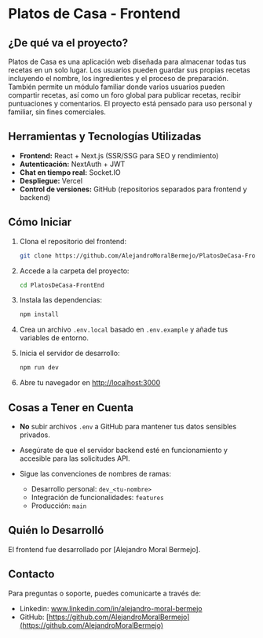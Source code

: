 # Platos de Casa - Frontend

## ¿De qué va el proyecto?

Platos de Casa es una aplicación web diseñada para almacenar todas tus recetas en un solo lugar. Los usuarios pueden guardar sus propias recetas incluyendo el nombre, los ingredientes y el proceso de preparación. También permite un módulo familiar donde varios usuarios pueden compartir recetas, así como un foro global para publicar recetas, recibir puntuaciones y comentarios. El proyecto está pensado para uso personal y familiar, sin fines comerciales.

## Herramientas y Tecnologías Utilizadas

* **Frontend:** React + Next.js (SSR/SSG para SEO y rendimiento)
* **Autenticación:** NextAuth + JWT
* **Chat en tiempo real:** Socket.IO
* **Despliegue:** Vercel
* **Control de versiones:** GitHub (repositorios separados para frontend y backend)

## Cómo Iniciar

1. Clona el repositorio del frontend:

   ```bash
   git clone https://github.com/AlejandroMoralBermejo/PlatosDeCasa-FrontEnd
   ```
2. Accede a la carpeta del proyecto:

   ```bash
   cd PlatosDeCasa-FrontEnd
   ```
3. Instala las dependencias:

   ```bash
   npm install
   ```
4. Crea un archivo `.env.local` basado en `.env.example` y añade tus variables de entorno.
5. Inicia el servidor de desarrollo:

   ```bash
   npm run dev
   ```
6. Abre tu navegador en [http://localhost:3000](http://localhost:3000)

## Cosas a Tener en Cuenta

* **No** subir archivos `.env` a GitHub para mantener tus datos sensibles privados.
* Asegúrate de que el servidor backend esté en funcionamiento y accesible para las solicitudes API.
* Sigue las convenciones de nombres de ramas:

  * Desarrollo personal: `dev_<tu-nombre>`
  * Integración de funcionalidades: `features`
  * Producción: `main`

## Quién lo Desarrolló

El frontend fue desarrollado por \[Alejandro Moral Bermejo].

## Contacto

Para preguntas o soporte, puedes comunicarte a través de:

* Linkedin: www.linkedin.com/in/alejandro-moral-bermejo
* GitHub: [https://github.com/AlejandroMoralBermejo](https://github.com/AlejandroMoralBermejo)
